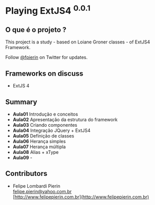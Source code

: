 # Playing ExtJS4 <sup>0.0.1</sup>

## O que é o projeto ?

This project is a study - based on Loiane Groner classes - of ExtJS4 Framework.

Follow <a href="http://twitter.com/fpierin" target="_blank">@fpierin</a> on Twitter for updates.

## Frameworks on discuss

* ExtJS 4

## Summary

* <b>Aula01</b> Introdução e conceitos
* <b>Aula02</b> Apresentação da estrutura do framework
* <b>Aula03</b> Criando componentes
* <b>Aula04</b> Integração JQuery + ExtJS4
* <b>Aula05</b> Definição de classes
* <b>Aula06</b> Herança simples
* <b>Aula07</b> Herança múltipla
* <b>Aula08</b> Alias + xType
* <b>Aula09</b> -

## Contributors

* Felipe Lombardi Pierin<br>
  [felipe.pierin@yahoo.com.br](mailto:felipe.pierin@yahoo.com.br)<br>
  [http://www.felipepierin.com.br](http://www.felipepierin.com.br)
